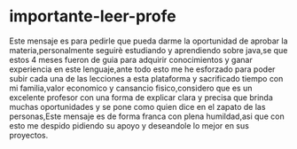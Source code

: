 # importante-leer-profe
Este mensaje es para pedirle que pueda darme la oportunidad de aprobar la materia,personalmente seguirè estudiando y aprendiendo sobre java,se que estos 4 meses fueron de guia para adquirir conocimientos y ganar experiencia en este lenguaje,ante todo esto me he esforzado para poder subir cada una de las lecciones a esta plataforma y sacrificado tiempo con mi familia,valor economico y cansancio fisico,considero que es un excelente profesor con una forma de explicar clara y precisa que brinda muchas oportunidades y se pone como quien dice en el zapato de las personas,Este mensaje es de forma franca con plena humildad,asi que con esto me despido pidiendo su apoyo y deseandole lo mejor en sus proyectos.
